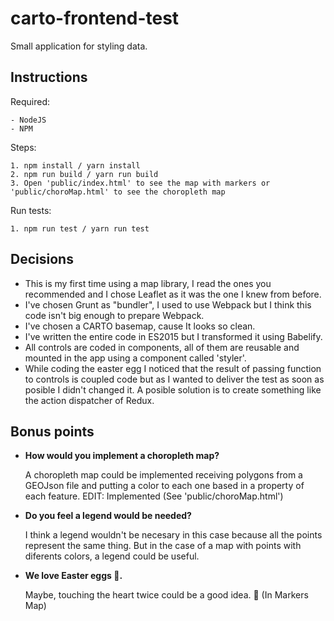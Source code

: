 # carto-frontend-test

Small application for styling data.

## Instructions
Required:

~~~~
- NodeJS
- NPM
~~~~

Steps:

~~~~
1. npm install / yarn install
2. npm run build / yarn run build
3. Open 'public/index.html' to see the map with markers or 'public/choroMap.html' to see the choropleth map
~~~~

Run tests:
~~~~
1. npm run test / yarn run test
~~~~

## Decisions

- This is my first time using a map library, I read the ones you recommended and I chose Leaflet as it was the one I knew from before.
- I've chosen Grunt as "bundler", I used to use Webpack but I think this code isn't big enough to prepare Webpack.
- I've chosen a CARTO basemap, cause It looks so clean.
- I've written the entire code in ES2015 but I transformed it using Babelify.
- All controls are coded in components, all of them are reusable and mounted in the app using a component called 'styler'.
- While coding the easter egg I noticed that the result of passing function to controls is coupled code but as I wanted to deliver the test as soon as posible I didn't changed it. A posible solution is to create something like the action dispatcher of Redux.



## Bonus points

- **How would you implement a choropleth map?**

    A choropleth map could be implemented receiving polygons from a GEOJson file and putting a color to each one based in a property of each feature.
    EDIT: Implemented (See 'public/choroMap.html')

- **Do you feel a legend would be needed?**

    I think a legend wouldn't be necesary in this case because all the points represent the same thing. But in the case of a map with points with diferents colors, a legend could be useful.

- **We love Easter eggs 😬.**

    Maybe, touching the heart twice could be a good idea. 🤔 (In Markers Map)